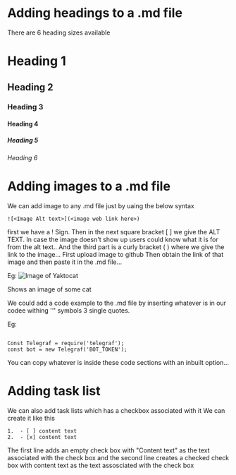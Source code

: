 # Adding headings to a .md file
There are 6 heading sizes available

# Heading 1
## Heading 2
### Heading 3
#### Heading 4
##### Heading 5
###### Heading 6

# Adding images to a .md file
We can add image to any .md file just by uaing the below syntax
```
![<Image Alt text>](<image web link here>)
```

first we have a ! Sign. Then in the next square bracket [ ] we give the ALT TEXT.
In case the  image doesn't show up users could know what it is for from the alt text..
And the third part is a curly bracket ( ) where we give the link to the image... First upload image to github
Then obtain the link of that image and then paste it in the .md file...

Eg: ![Image of Yaktocat](https://octodex.github.com/images/yaktocat.png)

Shows an image of some cat


We could add a code example to the .md file by inserting whatever is in our codee withing ''' symbols 3 single quotes.

Eg:
```

Const Telegraf = require('telegraf');
const bot = new Telegraf('BOT_TOKEN');

```


You can copy whatever is inside these code sections with an inbuilt option...

# Adding task list

We can also add task lists which has a checkbox associated with it
We can create it like this
```
1.  - [ ] content text
2.  - [x] content text
```

The first line adds an empty check box with "Content text" as the text associated with the check box
and the second line creates a checked check box with content text as the text assosciated with the check box
